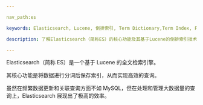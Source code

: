```yaml
---

nav_path:es

keywords: Elasticsearch, Lucene, 倒排索引, Term Dictionary,Term Index, FST

description: 了解Elasticsearch（简称ES）的核心功能及其基于Lucene的倒排索引技术，探索Term Dictionary和Term Index的优化方法，并解析FST在Elasticsearch中的应用。

---
```




Elasticsearch（简称 ES）是一个基于 Lucene 的全文检索引擎。



其核心功能是将数据进行分词后保存索引，从而实现高效的查询。



虽然在频繁数据更新和关联查询方面不如 MySQL，但在处理和管理大数据量的查询上，Elasticsearch 展现出了极高的效率。





